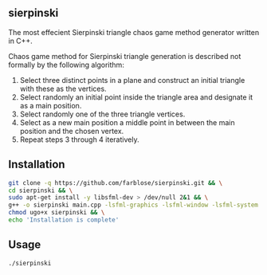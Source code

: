## sierpinski
The most effecient Sierpinski triangle chaos game method generator written in C++.

Chaos game method for Sierpinski triangle generation is described not formally by the following algorithm:
1. Select three distinct points in a plane and construct an initial triangle with these as the vertices.
2. Select randomly an initial point inside the triangle area and designate it as a main position.
3. Select randomly one of the three triangle vertices.
4. Select as a new main position a middle point in between the main position and the chosen vertex.
5. Repeat steps 3 through 4 iteratively.

## Installation
```bash
git clone -q https://github.com/farblose/sierpinski.git && \
cd sierpinski && \
sudo apt-get install -y libsfml-dev > /dev/null 2&1 && \
g++ -o sierpinski main.cpp -lsfml-graphics -lsfml-window -lsfml-system > /dev/null && \
chmod ugo+x sierpinski && \
echo 'Installation is complete'
```

## Usage
```bash
./sierpinski
```
